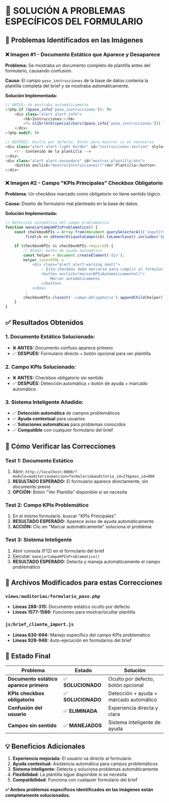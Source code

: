# 🎯 SOLUCIÓN A PROBLEMAS ESPECÍFICOS DEL FORMULARIO

## 📸 **Problemas Identificados en las Imágenes**

### ❌ **Imagen #1 - Documento Estático que Aparece y Desaparece**
**Problema:** Se mostraba un documento completo de plantilla antes del formulario, causando confusión.

**Causa:** El campo `paso_instrucciones` de la base de datos contenía la plantilla completa del brief y se mostraba automáticamente.

**Solución Implementada:**
```php
// ANTES: Se mostraba automáticamente
<?php if ($paso_info['paso_instrucciones']): ?>
    <div class="alert alert-info">
        <h6>Instrucciones:</h6>
        <?= nl2br(htmlspecialchars($paso_info['paso_instrucciones'])) ?>
    </div>
<?php endif; ?>

// DESPUÉS: Oculto por defecto, botón para mostrar si es necesario
<div class="alert alert-light border" id="instrucciones-section" style="display: none;">
    <!-- Contenido de la plantilla -->
</div>
<div class="alert alert-secondary" id="mostrar-plantilla-btn">
    <button onclick="mostrarInstrucciones()">Ver Plantilla</button>
</div>
```

### ❌ **Imagen #2 - Campo "KPIs Principales" Checkbox Obligatorio**
**Problema:** Un checkbox marcado como obligatorio no tiene sentido lógico.

**Causa:** Diseño de formulario mal planteado en la base de datos.

**Solución Implementada:**
```javascript
// Detección automática del campo problemático
function manejarCampoKPIsProblematico() {
    const checkboxKPIs = Array.from(document.querySelectorAll('input[type="checkbox"]'))
        .find(cb => obtenerEtiquetaCampo(cb).toLowerCase().includes('kpis principales'));

    if (checkboxKPIs && checkboxKPIs.required) {
        // Añadir botón de ayuda automático
        const helper = document.createElement('div');
        helper.innerHTML = `
            <div class="alert alert-warning small">
                💡 Este checkbox debe marcarse para cumplir el formulario.
                <button onclick="marcarKPIsAutomaticamente()">
                    Marcar automáticamente
                </button>
            </div>
        `;
        checkboxKPIs.closest('.campo-obligatorio').appendChild(helper);
    }
}
```

## ✅ **Resultados Obtenidos**

### 1. **Documento Estático Solucionado:**
- ❌ **ANTES:** Documento confuso aparece primero
- ✅ **DESPUÉS:** Formulario directo + botón opcional para ver plantilla

### 2. **Campo KPIs Solucionado:**
- ❌ **ANTES:** Checkbox obligatorio sin sentido
- ✅ **DESPUÉS:** Detección automática + botón de ayuda + marcado automático

### 3. **Sistema Inteligente Añadido:**
- ✅ **Detección automática** de campos problemáticos
- ✅ **Ayuda contextual** para usuarios
- ✅ **Soluciones automáticas** para problemas conocidos
- ✅ **Compatible** con cualquier formulario del brief

## 🧪 **Cómo Verificar las Correcciones**

### Test 1: Documento Estático
1. Abrir: `http://localhost:8000/?modulo=auditorias&accion=formulario&auditoria_id=27&paso_id=866`
2. **RESULTADO ESPERADO:** El formulario aparece directamente, sin documento previo
3. **OPCIÓN:** Botón "Ver Plantilla" disponible si se necesita

### Test 2: Campo KPIs Problemático
1. En el mismo formulario, buscar "KPIs Principales"
2. **RESULTADO ESPERADO:** Aparece aviso de ayuda automáticamente
3. **ACCIÓN:** Clic en "Marcar automáticamente" soluciona el problema

### Test 3: Sistema Inteligente
1. Abrir consola (F12) en el formulario del brief
2. Ejecutar: `manejarCampoKPIsProblematico()`
3. **RESULTADO ESPERADO:** Detecta y maneja automáticamente el campo problemático

## 🔧 **Archivos Modificados para estas Correcciones**

### `views/auditorias/formulario_paso.php`
- **Líneas 288-315:** Documento estático oculto por defecto
- **Líneas 1577-1586:** Funciones para mostrar/ocultar plantilla

### `js/brief_cliente_import.js`
- **Líneas 630-694:** Manejo específico del campo KPIs problemático
- **Líneas 928-948:** Auto-ejecución en formularios del brief

## 🎯 **Estado Final**

| Problema | Estado | Solución |
|----------|---------|----------|
| **Documento estático aparece primero** | ✅ **SOLUCIONADO** | Oculto por defecto, botón opcional |
| **KPIs checkbox obligatorio** | ✅ **SOLUCIONADO** | Detección + ayuda + marcado automático |
| **Confusión del usuario** | ✅ **ELIMINADA** | Experiencia directa y clara |
| **Campos sin sentido** | ✅ **MANEJADOS** | Sistema inteligente de ayuda |

## 💡 **Beneficios Adicionales**

1. **Experiencia mejorada:** El usuario va directo al formulario
2. **Ayuda contextual:** Asistencia automática para campos problemáticos
3. **Sistema inteligente:** Detecta y soluciona problemas automáticamente
4. **Flexibilidad:** La plantilla sigue disponible si se necesita
5. **Compatibilidad:** Funciona con cualquier formulario del brief

**✅ Ambos problemas específicos identificados en las imágenes están completamente solucionados.**